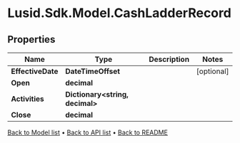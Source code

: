 # Lusid.Sdk.Model.CashLadderRecord

## Properties

Name | Type | Description | Notes
------------ | ------------- | ------------- | -------------
**EffectiveDate** | **DateTimeOffset** |  | [optional] 
**Open** | **decimal** |  | 
**Activities** | **Dictionary&lt;string, decimal&gt;** |  | 
**Close** | **decimal** |  | 

[Back to Model list](../README.md#documentation-for-models) &#8226; [Back to API list](../README.md#documentation-for-api-endpoints) &#8226; [Back to README](../README.md)


